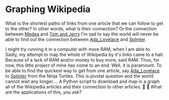 # Graphing Wikipedia
What is the shortest paths of links from one article that we can follow to get to the other? In other words, what is their connection?
Or the connection between [Medea](https://en.wikipedia.org/wiki/Medea) and [Tom and Jerry](https://en.wikipedia.org/wiki/Tom_and_Jerry)
I'm sad to say the world will never be able to find out the connection between [Ada_Lovelace](https://en.wikipedia.org/wiki/Ada_Lovelace) and [Splinter](https://en.wikipedia.org/wiki/Splinter_(Teenage_Mutant_Ninja_Turtles)).









I might try running it in a computer with more RAM, when I am able to.
Sadly, my attempt to map the whole of Wikipedia by it's links came to a halt. Because of a lack of RAM and/or money to buy more, said RAM.  Thus, for now, this little project of mine has come to an end.
Well, it is paramount. To be able to find the quickest way to get from one article, say [Ada_Lovelace](https://en.wikipedia.org/wiki/Ada_Lovelace) to [Splinter](https://en.wikipedia.org/wiki/Splinter_(Teenage_Mutant_Ninja_Turtles)) from the Ninja Turtles.
This is pivotal question and the world cannot wait any longer....
A Python script to download and map in a graph all of the Wikipedia articles and their connection to other articles. :snake: :page_facing_up: 
What are the applications of this, you ask?
